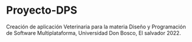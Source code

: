 # Proyecto-DPS
Creación de aplicación Veterinaria para la materia Diseño y Programación de Software Multiplataforma, Universidad Don Bosco, El salvador 2022. 
